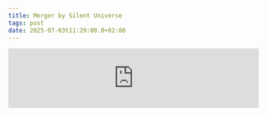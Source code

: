 ```yaml
---
title: Merger by Silent Universe
tags: post
date: 2025-07-03t11:29:00.0+02:00
---
```


<iframe style="border: 0; width: 100%; height: 120px;" src="https://bandcamp.com/EmbeddedPlayer/album=3329863472/size=large/bgcol=ffffff/linkcol=0687f5/tracklist=false/artwork=small/transparent=true/" seamless><a href="https://cryochamber.bandcamp.com/album/merger">Merger by Silent Universe</a></iframe>